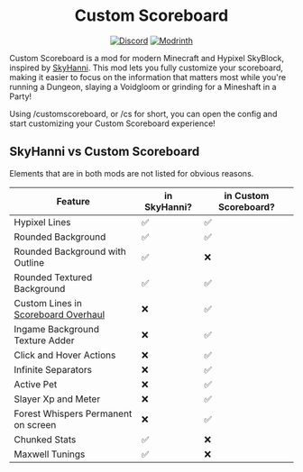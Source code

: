 <h1 align="center">
    Custom Scoreboard
</h1>
<div align="center">

[![Discord](https://img.shields.io/discord/1296157888343179264?color=8c03fc&label=Discord&logo=discord&logoColor=white)](https://discord.gg/FsRc2GUwZR)
[![Modrinth](https://img.shields.io/modrinth/dt/fpb5uaJt?style=flat&logo=modrinth)](https://modrinth.com/mod/skyblock-custom-scoreboard)

</div>

Custom Scoreboard is a mod for modern Minecraft and Hypixel SkyBlock, inspired by [SkyHanni](https://modrinth.com/mod/skyhanni).
This mod lets you fully customize your scoreboard, making it easier to focus on the information that matters most while you're running a
Dungeon, slaying a Voidgloom or grinding for a Mineshaft in a Party!

Using /customscoreboard, or /cs for short, you can open the config and start customizing your Custom Scoreboard experience!

## SkyHanni vs Custom Scoreboard

Elements that are in both mods are not listed for obvious reasons.

| Feature                                                                             | in SkyHanni? | in Custom Scoreboard? |
|-------------------------------------------------------------------------------------|--------------|-----------------------|
| Hypixel Lines                                                                       | ✅            | ✅                     |
| Rounded Background                                                                  | ✅            | ✅                     |
| Rounded Background with Outline                                                     | ✅            | ❌                     |
| Rounded Textured Background                                                         | ✅            | ✅                     |
| Custom Lines in [Scoreboard Overhaul](https://modrinth.com/mod/scoreboard-overhaul) | ❌            | ✅                     |
| Ingame Background Texture Adder                                                     | ❌            | ✅                     |
| Click and Hover Actions                                                             | ❌            | ✅                     |
| Infinite Separators                                                                 | ❌            | ✅                     |
| Active Pet                                                                          | ❌            | ✅                     |
| Slayer Xp and Meter                                                                 | ❌            | ✅                     |
| Forest Whispers Permanent on screen                                                 | ❌            | ✅                     |
| Chunked Stats                                                                       | ✅            | ❌                     |
| Maxwell Tunings                                                                     | ✅            | ❌                     |

